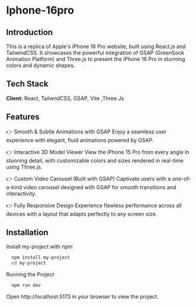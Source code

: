 
# Iphone-16pro




## Introduction

This is a replica of Apple's iPhone 16 Pro website, built using React.js and TailwindCSS. It showcases the powerful integration of GSAP (GreenSock Animation Platform) and Three.js to present the iPhone 16 Pro in stunning colors and dynamic shapes.


## Tech Stack

**Client:** React, TailwndCSS, GSAP, Vite ,Three Js


## Features

👉 Smooth & Subtle Animations with GSAP
Enjoy a seamless user experience with elegant, fluid animations powered by GSAP.

👉 Interactive 3D Model Viewer
View the iPhone 15 Pro from every angle in stunning detail, with customizable colors and sizes rendered in real-time using Three.js.

👉 Custom Video Carousel (Built with GSAP)
Captivate users with a one-of-a-kind video carousel designed with GSAP for smooth transitions and interactivity.

👉 Fully Responsive Design
Experience flawless performance across all devices with a layout that adapts perfectly to any screen size.
## Installation

Install my-project with npm

```bash
  npm install my-project
  cd my-project
```

Running the Project

```bash
  npm run dev
```
Open http://localhost:5173 in your browser to view the project.